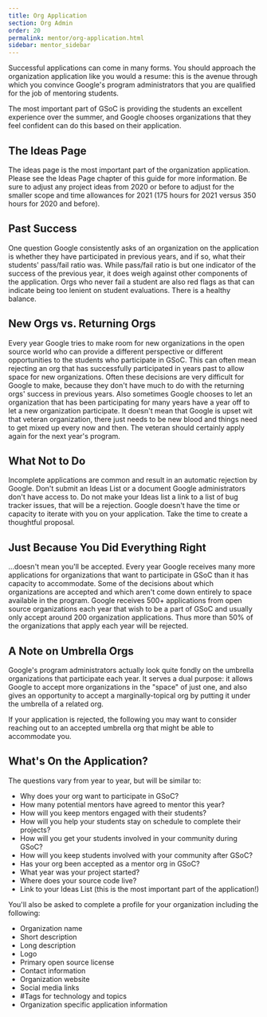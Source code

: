 ```yaml
---
title: Org Application
section: Org Admin
order: 20
permalink: mentor/org-application.html
sidebar: mentor_sidebar
---
```


Successful applications can come in many forms. You should approach the organization application like you would a resume: this is the avenue through which you convince Google's program administrators that you are qualified for the job of mentoring students.

The most important part of GSoC is providing the students an excellent experience over the summer, and Google chooses organizations that they feel confident can do this based on their application.

## The Ideas Page

The ideas page is the most important part of the organization application. Please see the Ideas Page chapter of this guide for more information. Be sure to adjust any project ideas from 2020 or before to adjust for the smaller scope and time allowances for 2021 (175 hours for 2021 versus 350 hours for 2020 and before).

## Past Success

One question Google consistently asks of an organization on the application is whether they have participated in previous years, and if so, what their students' pass/fail ratio was. While pass/fail ratio is but one indicator of the success of the previous year, it does weigh against other components of the application. Orgs who never fail a student are also red flags as that can indicate being too lenient on student evaluations. There is a healthy balance.

## New Orgs vs. Returning Orgs

Every year Google tries to make room for new organizations in the open source world who can provide a different perspective or different opportunities to the students who participate in GSoC. This can often mean rejecting an org that has successfully participated in years past to allow space for new organizations. Often these decisions are very difficult for Google to make, because they don't have much to do with the returning orgs' success in previous years.  Also sometimes Google chooses to let an organization that has been participating for many years have a year off to let a new organization participate. It doesn't mean that Google is upset wit that veteran organization, there just needs to be new blood and things need to get mixed up every now and then. The veteran should certainly apply again for the next year's program.

## What Not to Do

Incomplete applications are common and result in an automatic rejection by Google. Don't submit an Ideas List or a document Google administrators don't have access to. Do not make your Ideas list a link to a list of bug tracker issues, that will be a rejection. Google doesn't have the time or capacity to iterate with you on your application. Take the time to create a thoughtful proposal.

## Just Because You Did Everything Right

...doesn't mean you'll be accepted. Every year Google receives many more applications for organizations that want to participate in GSoC than it has capacity to accommodate. Some of the decisions about which organizations are accepted and which aren't come down entirely to space available in the program. Google receives 500+ applications from open source organizations each year that wish to be a part of GSoC and usually only accept around 200 organization applications. Thus more than 50% of the organizations that apply each year will be rejected.

## A Note on Umbrella Orgs

Google's program administrators actually look quite fondly on the umbrella organizations that participate each year. It serves a dual purpose: it allows Google to accept more organizations in the "space" of just one, and also gives an opportunity to accept a marginally-topical org by putting it under the umbrella of a related org.

If your application is rejected, the following you may want to consider reaching out to an accepted umbrella org that might be able to accommodate you.

## What's On the Application?

The questions vary from year to year, but will be similar to:

* Why does your org want to participate in GSoC?
* How many potential mentors have agreed to mentor this year?
* How will you keep mentors engaged with their students?
* How will you help your students stay on schedule to complete their projects?
* How will you get your students involved in your community during GSoC?
* How will you keep students involved with your community after GSoC?
* Has your org been accepted as a mentor org in GSoC?
* What year was your project started?
* Where does your source code live?
* Link to your Ideas List (this is the most important part of the application!)

You'll also be asked to complete a profile for your organization including the
following:

* Organization name
* Short description
* Long description
* Logo
* Primary open source license
* Contact information
* Organization website
* Social media links
* #Tags for technology and topics
* Organization specific application information
